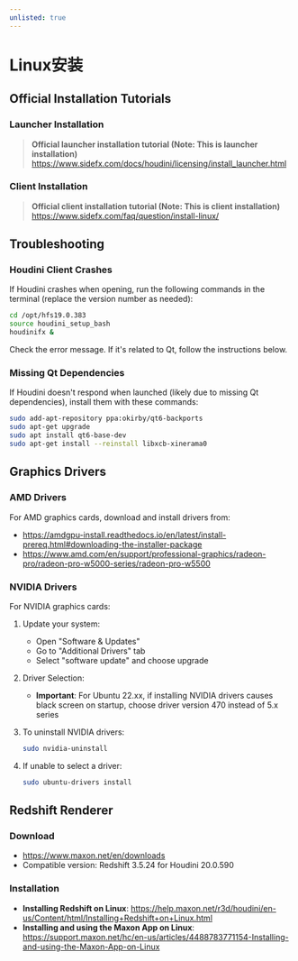 ```yaml
---
unlisted: true
---
```

# Linux安装

## Official Installation Tutorials

### Launcher Installation
> **Official launcher installation tutorial (Note: This is launcher installation)**
> https://www.sidefx.com/docs/houdini/licensing/install_launcher.html

### Client Installation
> **Official client installation tutorial (Note: This is client installation)**
> https://www.sidefx.com/faq/question/install-linux/

## Troubleshooting

### Houdini Client Crashes
If Houdini crashes when opening, run the following commands in the terminal (replace the version number as needed):
```bash
cd /opt/hfs19.0.383
source houdini_setup_bash
houdinifx &
```
Check the error message. If it's related to Qt, follow the instructions below.

### Missing Qt Dependencies
If Houdini doesn't respond when launched (likely due to missing Qt dependencies), install them with these commands:
```bash
sudo add-apt-repository ppa:okirby/qt6-backports
sudo apt-get upgrade
sudo apt install qt6-base-dev
sudo apt-get install --reinstall libxcb-xinerama0
```

## Graphics Drivers

### AMD Drivers
For AMD graphics cards, download and install drivers from:
- https://amdgpu-install.readthedocs.io/en/latest/install-prereq.html#downloading-the-installer-package
- https://www.amd.com/en/support/professional-graphics/radeon-pro/radeon-pro-w5000-series/radeon-pro-w5500

### NVIDIA Drivers
For NVIDIA graphics cards:

1. Update your system:
   - Open "Software & Updates"
   - Go to "Additional Drivers" tab
   - Select "software update" and choose upgrade

2. Driver Selection:
   - **Important**: For Ubuntu 22.xx, if installing NVIDIA drivers causes black screen on startup, choose driver version 470 instead of 5.x series

3. To uninstall NVIDIA drivers:
   ```bash
   sudo nvidia-uninstall
   ```

4. If unable to select a driver:
   ```bash
   sudo ubuntu-drivers install
   ```

## Redshift Renderer

### Download
- https://www.maxon.net/en/downloads
- Compatible version: Redshift 3.5.24 for Houdini 20.0.590

### Installation
- **Installing Redshift on Linux**: https://help.maxon.net/r3d/houdini/en-us/Content/html/Installing+Redshift+on+Linux.html
- **Installing and using the Maxon App on Linux**: https://support.maxon.net/hc/en-us/articles/4488783771154-Installing-and-using-the-Maxon-App-on-Linux
